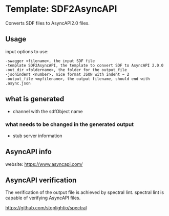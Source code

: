 # Template: SDF2AsyncAPI

Converts SDF files to AsyncAPI2.0 files.

## Usage

input options to use:

    -swagger <filename>, the input SDF file
    -template SDF2AsyncAPI, the template to convert SDF to AsyncAPI 2.0.0
    -out_dir <foldername>, the folder for the output_file
    -jsonindent <number>, nice format JSON with indent = 2
    -output_file <myfilename>, the output filename, should end with .async.json

## what is generated

- channel with the sdfObject name

### what needs to be changed in the generated output

- stub server information 

## AsyncAPI info

website: https://www.asyncapi.com/

## AsyncAPI verification

The verification of the output file is achieved by spectral lint.
spectral lint is capable of verifying AsyncAPI files.

https://github.com/stoplightio/spectral
